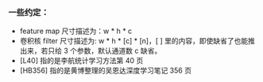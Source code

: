 ﻿### 一些约定：
- feature map 尺寸描述为：w * h * c  
- 卷积核 filter 尺寸描述为: w * h * [c] * [n]，[ ] 里的内容，即使缺省了也能推出来，若只给 3 个参数，默认通道数 c 缺省。
- [L40] 指的是李航统计学习方法第 40 页
- [HB356] 指的是黄博整理的吴恩达深度学习笔记 356 页
